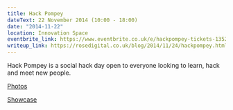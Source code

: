 ```yaml
---
title: Hack Pompey
dateText: 22 November 2014 (10:00 - 18:00)
date: "2014-11-22"
location: Innovation Space
eventbrite_link: https://www.eventbrite.co.uk/e/hackpompey-tickets-13526984575#
writeup_link: https://rosedigital.co.uk/blog/2014/11/24/hackpompey.html
---
```


Hack Pompey is a social hack day open to everyone looking to learn, hack and meet new people.

[Photos](https://www.facebook.com/pg/upsuphoto/photos/?tab=album&album_id=617191168408881)

[Showcase](https://www.youtube.com/watch?v=EMfFKhD6wJw&feature=youtu.be)
